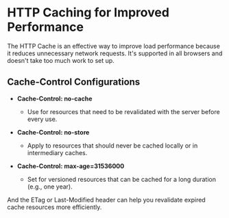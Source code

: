# HTTP Caching for Improved Performance

The HTTP Cache is an effective way to improve load performance because it reduces unnecessary network requests. It's supported in all browsers and doesn't take too much work to set up.

## Cache-Control Configurations

- **Cache-Control: no-cache**
  - Use for resources that need to be revalidated with the server before every use.
  
- **Cache-Control: no-store**
  - Apply to resources that should never be cached locally or in intermediary caches.
  
- **Cache-Control: max-age=31536000**
  - Set for versioned resources that can be cached for a long duration (e.g., one year).

And the ETag or Last-Modified header can help you revalidate expired cache resources more efficiently.
